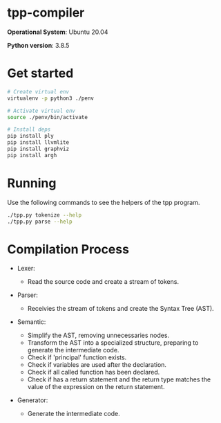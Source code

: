 # tpp-compiler

**Operational System**: Ubuntu 20.04

**Python version**: 3.8.5

# Get started

```bash
# Create virtual env
virtualenv -p python3 ./penv

# Activate virtual env
source ./penv/bin/activate

# Install deps
pip install ply
pip install llvmlite
pip install graphviz
pip install argh
```

# Running

Use the following commands to see the helpers of the tpp program.

```bash
./tpp.py tokenize --help
./tpp.py parse --help
```

# Compilation Process

- Lexer:
  * Read the source code and create a stream of tokens.

- Parser:
  * Receivies the stream of tokens and create the Syntax Tree (AST).

- Semantic:
  * Simplify the AST, removing unnecessaries nodes.
  * Transform the AST into a specialized structure, preparing to generate the intermediate code.
  * Check if 'principal' function exists.
  * Check if variables are used after the declaration.
  * Check if all called function has been declared.
  * Check if has a return statement and the return type matches the value of the expression on the return statement.

- Generator:
  * Generate the intermediate code.

